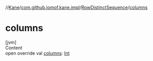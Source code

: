 //[Kane](../../index.md)/[com.github.jomof.kane.impl](../index.md)/[RowDistinctSequence](index.md)/[columns](columns.md)



# columns  
[jvm]  
Content  
open override val [columns](columns.md): [Int](https://kotlinlang.org/api/latest/jvm/stdlib/kotlin/-int/index.html)  



